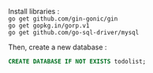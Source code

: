 Install libraries :  
<code>go get github.com/gin-gonic/gin</code>  
<code>go get gopkg.in/gorp.v1</code>  
<code>go get github.com/go-sql-driver/mysql</code>  

Then, create a new database :

```sql
CREATE DATABASE IF NOT EXISTS todolist;
```
